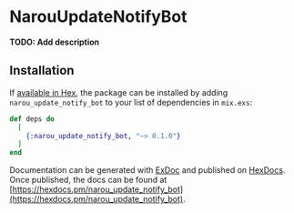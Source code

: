 # NarouUpdateNotifyBot

**TODO: Add description**

## Installation

If [available in Hex](https://hex.pm/docs/publish), the package can be installed
by adding `narou_update_notify_bot` to your list of dependencies in `mix.exs`:

```elixir
def deps do
  [
    {:narou_update_notify_bot, "~> 0.1.0"}
  ]
end
```

Documentation can be generated with [ExDoc](https://github.com/elixir-lang/ex_doc)
and published on [HexDocs](https://hexdocs.pm). Once published, the docs can
be found at [https://hexdocs.pm/narou_update_notify_bot](https://hexdocs.pm/narou_update_notify_bot).

